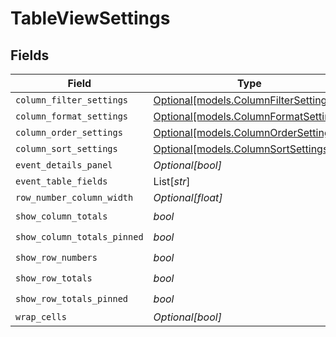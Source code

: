 # TableViewSettings


## Fields

| Field                                                                      | Type                                                                       | Required                                                                   | Description                                                                |
| -------------------------------------------------------------------------- | -------------------------------------------------------------------------- | -------------------------------------------------------------------------- | -------------------------------------------------------------------------- |
| `column_filter_settings`                                                   | [Optional[models.ColumnFilterSettings]](../models/columnfiltersettings.md) | :heavy_minus_sign:                                                         | N/A                                                                        |
| `column_format_settings`                                                   | [Optional[models.ColumnFormatSettings]](../models/columnformatsettings.md) | :heavy_minus_sign:                                                         | N/A                                                                        |
| `column_order_settings`                                                    | [Optional[models.ColumnOrderSettings]](../models/columnordersettings.md)   | :heavy_minus_sign:                                                         | N/A                                                                        |
| `column_sort_settings`                                                     | [Optional[models.ColumnSortSettings]](../models/columnsortsettings.md)     | :heavy_minus_sign:                                                         | N/A                                                                        |
| `event_details_panel`                                                      | *Optional[bool]*                                                           | :heavy_minus_sign:                                                         | N/A                                                                        |
| `event_table_fields`                                                       | List[*str*]                                                                | :heavy_minus_sign:                                                         | N/A                                                                        |
| `row_number_column_width`                                                  | *Optional[float]*                                                          | :heavy_minus_sign:                                                         | N/A                                                                        |
| `show_column_totals`                                                       | *bool*                                                                     | :heavy_check_mark:                                                         | N/A                                                                        |
| `show_column_totals_pinned`                                                | *bool*                                                                     | :heavy_check_mark:                                                         | N/A                                                                        |
| `show_row_numbers`                                                         | *bool*                                                                     | :heavy_check_mark:                                                         | N/A                                                                        |
| `show_row_totals`                                                          | *bool*                                                                     | :heavy_check_mark:                                                         | N/A                                                                        |
| `show_row_totals_pinned`                                                   | *bool*                                                                     | :heavy_check_mark:                                                         | N/A                                                                        |
| `wrap_cells`                                                               | *Optional[bool]*                                                           | :heavy_minus_sign:                                                         | N/A                                                                        |